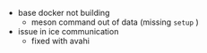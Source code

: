 - base docker not building
  - meson command out of data (missing `setup` )
- issue in ice communication
  - fixed with avahi